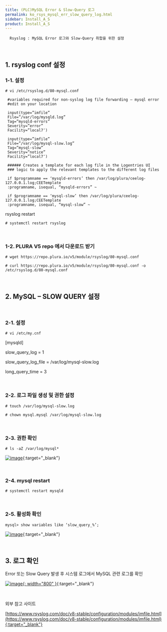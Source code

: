 ```yaml
---
title: (PLC)MySQL Error & Slow-Query 로그
permalink: ko_rsys_mysql_err_slow_query_log.html
sidebar: Install_A_S
product: Install_A_S
---
```


      Rsyslog : MySQL Error 로그와 Slow-Query 취합을 위한 설정

<br />

## 1. rsyslog conf 설정

### 1-1. 설정

`# vi /etc/rsyslog.d/80-mysql.conf`

     #variables required for non-syslog log file forwarding – mysql error
     #edit on your location

     input(type=”imfile”
     File=”/var/log/mysqld.log”
     Tag=”mysqld-errors”
     Severity=”error”
     Facility=”local7″)

     input(type=”imfile”
     File=”/var/log/mysql-slow.log”
     Tag=”mysql-slow”
     Severity=”notice”
     Facility=”local7″)

     ###### Creates a template for each log file in the Logentries UI
     ### logic to apply the relevant templates to the different log files

     if $programname == ‘mysqld-errors’ then /var/log/plura/ceelog-127.0.0.1.log;CEETemplate
     :programname, isequal, “mysqld-errors” ~

     if $programname == ‘mysql-slow’ then /var/log/plura/ceelog-127.0.0.1.log;CEETemplate
     :programname, isequal, “mysql-slow” ~

rsyslog restart

`# systemctl restart rsyslog`

<br />

### 1-2. PLURA V5 repo 에서 다운로드 받기

`# wget https://repo.plura.io/v5/module/rsyslog/80-mysql.conf`

`# curl https://repo.plura.io/v5/module/rsyslog/80-mysql.conf -o /etc/rsyslog.d/80-mysql.conf`

<br />

## 2. MySQL – SLOW QUERY 설정

<br />

### 2-1. 설정

`# vi /etc/my.cnf`

[mysqld]

slow_query_log = 1

slow_query_log_file = /var/log/mysql-slow.log

long_query_time = 3

<br />

### 2-2. 로그 파일 생성 및 권한 설정

`# touch /var/log/mysql-slow.log`

`# chown mysql.mysql /var/log/mysql-slow.log`

<br />

### 2-3. 권한 확인

`# ls -aZ /var/log/mysql*`

[![image](/docs/images/Ins_G/rsys_mysql/1.png)](/docs/images/Ins_G/rsys_mysql/1.png){:target="_blank"}

<br />

### 2-4. mysql restart

`# systemctl restart mysqld`

<br />

### 2-5. 활성화 확인

`mysql> show variables like ‘slow_query_%’;`

[![image](/docs/images/Ins_G/rsys_mysql/2.png)](/docs/images/Ins_G/rsys_mysql/2.png){:target="_blank"}

<br />

## 3. 로그 확인

Error 또는 Slow Query 발생 후 시스템 로그에서 MySQL 관련 로그를 확인

[![image](/docs/images/Ins_G/rsys_mysql/3.png){: width="800" }](/docs/images/Ins_G/rsys_mysql/3.png){:target="_blank"}

<br />

외부 참고 사이트

[https://www.rsyslog.com/doc/v8-stable/configuration/modules/imfile.html](https://www.rsyslog.com/doc/v8-stable/configuration/modules/imfile.html){:target="_blank"}
